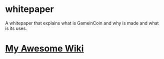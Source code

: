 # whitepaper
A whitepaper that explains what is GameinCoin and why is made and what is its uses.
# [My Awesome Wiki](../../wiki)


